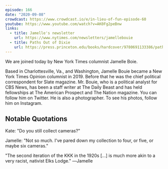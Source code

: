 ```yaml
---
episode: 166
date: "2020-09-08"
crowdcast: https://www.crowdcast.io/e/in-lieu-of-fun-episode-60
youtube: https://www.youtube.com/watch?v=AK0Fg2peBnw
links:
  - title: Jamelle's newsletter
    url: https://www.nytimes.com/newsletters/jamellebouie
  - title: Paths Out of Dixie
    url: https://press.princeton.edu/books/hardcover/9780691133386/paths-out-of-dixie
---
```

We are joined today by New York Times columnist Jamelle Boie.

Based in Charlottesville, Va., and Washington, Jamelle Bouie became a New York
Times Opinion columnist in 2019. Before that he was the chief political
correspondent for Slate magazine. Mr. Bouie, who is a political analyst for CBS
News, has been a staff writer at The Daily Beast and has held fellowships at
The American Prospect and The Nation magazine. You can follow him on
Twitter. He is also a photographer. To see his photos, follow him on Instagram.

## Notable Quotations

Kate: "Do you still collect cameras?"

Jamelle: "Not so much. I've pared down my collection to four, or five, or maybe
six cameras."

"The second iteration of the KKK in the 1920s […] is much more akin to a very
racist, nativist Elks Lodge." ―Jamelle
